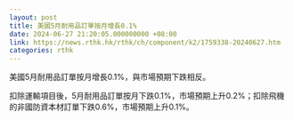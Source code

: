 ```yaml
---
layout: post
title: 美國5月耐用品訂單按月增長0.1%
date: 2024-06-27 21:20:05.000000000 +08:00
link: https://news.rthk.hk/rthk/ch/component/k2/1759338-20240627.htm
categories: rthk
---
```


美國5月耐用品訂單按月增長0.1%，與市場預期下跌相反。

扣除運輸項目後，5月耐用品訂單按月下跌0.1%，市場預期上升0.2%；扣除飛機的非國防資本材訂單下跌0.6%，市場預期上升0.1%。
